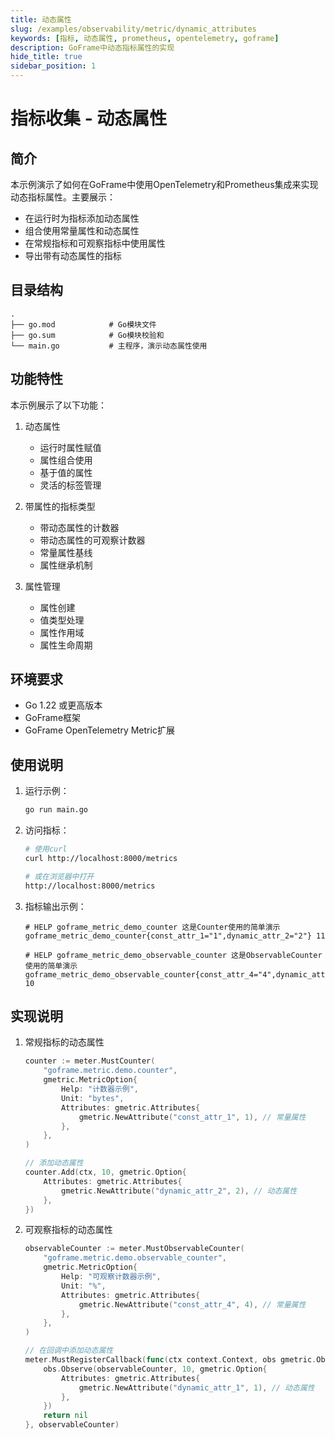 ```yaml
---
title: 动态属性
slug: /examples/observability/metric/dynamic_attributes
keywords: [指标, 动态属性, prometheus, opentelemetry, goframe]
description: GoFrame中动态指标属性的实现
hide_title: true
sidebar_position: 1
---
```


# 指标收集 - 动态属性

## 简介

本示例演示了如何在GoFrame中使用OpenTelemetry和Prometheus集成来实现动态指标属性。主要展示：
- 在运行时为指标添加动态属性
- 组合使用常量属性和动态属性
- 在常规指标和可观察指标中使用属性
- 导出带有动态属性的指标

## 目录结构

```
.
├── go.mod            # Go模块文件
├── go.sum            # Go模块校验和
└── main.go           # 主程序，演示动态属性使用
```

## 功能特性

本示例展示了以下功能：

1. 动态属性
   - 运行时属性赋值
   - 属性组合使用
   - 基于值的属性
   - 灵活的标签管理

2. 带属性的指标类型
   - 带动态属性的计数器
   - 带动态属性的可观察计数器
   - 常量属性基线
   - 属性继承机制

3. 属性管理
   - 属性创建
   - 值类型处理
   - 属性作用域
   - 属性生命周期

## 环境要求

- Go 1.22 或更高版本
- GoFrame框架
- GoFrame OpenTelemetry Metric扩展

## 使用说明

1. 运行示例：
   ```bash
   go run main.go
   ```

2. 访问指标：
   ```bash
   # 使用curl
   curl http://localhost:8000/metrics
   
   # 或在浏览器中打开
   http://localhost:8000/metrics
   ```

3. 指标输出示例：
   ```
   # HELP goframe_metric_demo_counter 这是Counter使用的简单演示
   goframe_metric_demo_counter{const_attr_1="1",dynamic_attr_2="2"} 11
   
   # HELP goframe_metric_demo_observable_counter 这是ObservableCounter使用的简单演示
   goframe_metric_demo_observable_counter{const_attr_4="4",dynamic_attr_1="1"} 10
   ```

## 实现说明

1. 常规指标的动态属性
   ```go
   counter := meter.MustCounter(
       "goframe.metric.demo.counter",
       gmetric.MetricOption{
           Help: "计数器示例",
           Unit: "bytes",
           Attributes: gmetric.Attributes{
               gmetric.NewAttribute("const_attr_1", 1), // 常量属性
           },
       },
   )
   
   // 添加动态属性
   counter.Add(ctx, 10, gmetric.Option{
       Attributes: gmetric.Attributes{
           gmetric.NewAttribute("dynamic_attr_2", 2), // 动态属性
       },
   })
   ```

2. 可观察指标的动态属性
   ```go
   observableCounter := meter.MustObservableCounter(
       "goframe.metric.demo.observable_counter",
       gmetric.MetricOption{
           Help: "可观察计数器示例",
           Unit: "%",
           Attributes: gmetric.Attributes{
               gmetric.NewAttribute("const_attr_4", 4), // 常量属性
           },
       },
   )
   
   // 在回调中添加动态属性
   meter.MustRegisterCallback(func(ctx context.Context, obs gmetric.Observer) error {
       obs.Observe(observableCounter, 10, gmetric.Option{
           Attributes: gmetric.Attributes{
               gmetric.NewAttribute("dynamic_attr_1", 1), // 动态属性
           },
       })
       return nil
   }, observableCounter)
   ```
